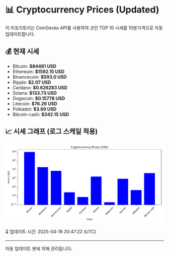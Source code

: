 
# 📊 Cryptocurrency Prices (Updated)

이 리포지토리는 CoinGecko API를 사용하여 코인 TOP 10 시세를 10분가격으로 자동 업데이트합니다.

## 💰 현재 시세
- Bitcoin: **$84481 USD**
- Ethereum: **$1592.15 USD**
- Binancecoin: **$593.0 USD**
- Ripple: **$2.07 USD**
- Cardano: **$0.626283 USD**
- Solana: **$133.73 USD**
- Dogecoin: **$0.15778 USD**
- Litecoin: **$76.26 USD**
- Polkadot: **$3.69 USD**
- Bitcoin-cash: **$342.15 USD**

## 📈 시세 그래프 (로그 스케일 적용)
![Crypto Prices](crypto_prices.png)

⏳ 업데이트 시간: 2025-04-18 20:47:22 (UTC)

---
자동 업데이트 봇에 의해 관리됩니다.
